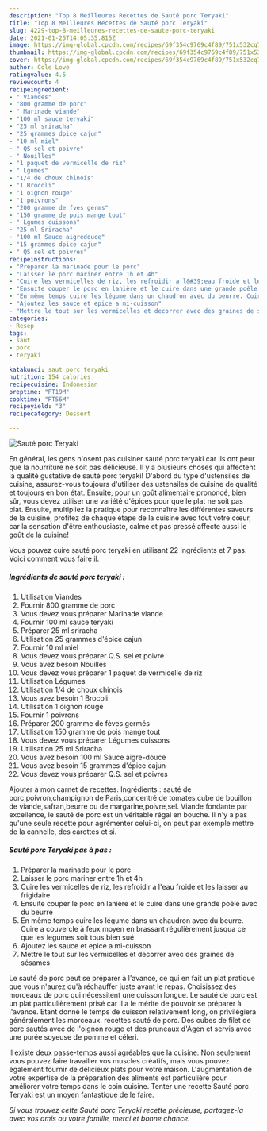 ```yaml
---
description: "Top 8 Meilleures Recettes de Sauté porc Teryaki"
title: "Top 8 Meilleures Recettes de Sauté porc Teryaki"
slug: 4229-top-8-meilleures-recettes-de-saute-porc-teryaki
date: 2021-01-25T14:05:35.815Z
image: https://img-global.cpcdn.com/recipes/69f354c9769c4f89/751x532cq70/saute-porc-teryaki-photo-principale-de-la-recette.jpg
thumbnail: https://img-global.cpcdn.com/recipes/69f354c9769c4f89/751x532cq70/saute-porc-teryaki-photo-principale-de-la-recette.jpg
cover: https://img-global.cpcdn.com/recipes/69f354c9769c4f89/751x532cq70/saute-porc-teryaki-photo-principale-de-la-recette.jpg
author: Cole Love
ratingvalue: 4.5
reviewcount: 4
recipeingredient:
- " Viandes"
- "800 gramme de porc"
- " Marinade viande"
- "100 ml sauce teryaki"
- "25 ml sriracha"
- "25 grammes dpice cajun"
- "10 ml miel"
- " QS sel et poivre"
- " Nouilles"
- "1 paquet de vermicelle de riz"
- " Lgumes"
- "1/4 de choux chinois"
- "1 Brocoli"
- "1 oignon rouge"
- "1 poivrons"
- "200 gramme de fves germs"
- "150 gramme de pois mange tout"
- " Lgumes cuissons"
- "25 ml Sriracha"
- "100 ml Sauce aigredouce"
- "15 grammes dpice cajun"
- " QS sel et poivres"
recipeinstructions:
- "Préparer la marinade pour le porc"
- "Laisser le porc mariner entre 1h et 4h"
- "Cuire les vermicelles de riz, les refroidir a l&#39;eau froide et les laisser au frigidaire"
- "Ensuite couper le porc en lanière et le cuire dans une grande poêle avec du beurre"
- "En même temps cuire les légume dans un chaudron avec du beurre. Cuire a couvercle à feux moyen en brassant régulièrement jusqua ce que les legumes soit tous bien sué"
- "Ajoutez les sauce et epice a mi-cuisson"
- "Mettre le tout sur les vermicelles et decorrer avec des graines de sésames"
categories:
- Resep
tags:
- saut
- porc
- teryaki

katakunci: saut porc teryaki 
nutrition: 154 calories
recipecuisine: Indonesian
preptime: "PT19M"
cooktime: "PT56M"
recipeyield: "3"
recipecategory: Dessert

---
```



![Sauté porc Teryaki](https://img-global.cpcdn.com/recipes/69f354c9769c4f89/751x532cq70/saute-porc-teryaki-photo-principale-de-la-recette.jpg)

En général, les gens n'osent pas cuisiner sauté porc teryaki car ils ont peur que la nourriture ne soit pas délicieuse. Il y a plusieurs choses qui affectent la qualité gustative de sauté porc teryaki! D'abord du type d'ustensiles de cuisine, assurez-vous toujours d'utiliser des ustensiles de cuisine de qualité et toujours en bon état. Ensuite, pour un goût alimentaire prononcé, bien sûr, vous devez utiliser une variété d'épices pour que le plat ne soit pas plat. Ensuite, multipliez la pratique pour reconnaître les différentes saveurs de la cuisine, profitez de chaque étape de la cuisine avec tout votre cœur, car la sensation d'être enthousiaste, calme et pas pressé affecte aussi le goût de la cuisine!

<!--inarticleads1-->

Vous pouvez cuire sauté porc teryaki en utilisant 22 Ingrédients et 7 pas. Voici comment vous faire il.

##### Ingrédients de sauté porc teryaki :

1. Utilisation  Viandes
1. Fournir 800 gramme de porc
1. Vous devez vous préparer  Marinade viande
1. Fournir 100 ml sauce teryaki
1. Préparer 25 ml sriracha
1. Utilisation 25 grammes d&#39;épice cajun
1. Fournir 10 ml miel
1. Vous devez vous préparer  Q.S. sel et poivre
1. Vous avez besoin  Nouilles
1. Vous devez vous préparer 1 paquet de vermicelle de riz
1. Utilisation  Légumes
1. Utilisation 1/4 de choux chinois
1. Vous avez besoin 1 Brocoli
1. Utilisation 1 oignon rouge
1. Fournir 1 poivrons
1. Préparer 200 gramme de fèves germés
1. Utilisation 150 gramme de pois mange tout
1. Vous devez vous préparer  Légumes cuissons
1. Utilisation 25 ml Sriracha
1. Vous avez besoin 100 ml Sauce aigre-douce
1. Vous avez besoin 15 grammes d&#39;épice cajun
1. Vous devez vous préparer  Q.S. sel et poivres


Ajouter à mon carnet de recettes. Ingrédients : sauté de porc,poivron,champignon de Paris,concentré de tomates,cube de bouillon de viande,safran,beurre ou de margarine,poivre,sel. Viande fondante par excellence, le sauté de porc est un véritable régal en bouche. Il n&#39;y a pas qu&#39;une seule recette pour agrémenter celui-ci, on peut par exemple mettre de la cannelle, des carottes et si. 

<!--inarticleads2-->

##### Sauté porc Teryaki pas à pas :

1. Préparer la marinade pour le porc
1. Laisser le porc mariner entre 1h et 4h
1. Cuire les vermicelles de riz, les refroidir a l&#39;eau froide et les laisser au frigidaire
1. Ensuite couper le porc en lanière et le cuire dans une grande poêle avec du beurre
1. En même temps cuire les légume dans un chaudron avec du beurre. Cuire a couvercle à feux moyen en brassant régulièrement jusqua ce que les legumes soit tous bien sué
1. Ajoutez les sauce et epice a mi-cuisson
1. Mettre le tout sur les vermicelles et decorrer avec des graines de sésames


Le sauté de porc peut se préparer à l&#39;avance, ce qui en fait un plat pratique que vous n&#39;aurez qu&#39;à réchauffer juste avant le repas. Choisissez des morceaux de porc qui nécessitent une cuisson longue. Le sauté de porc est un plat particulièrement prisé car il a le mérite de pouvoir se préparer à l&#39;avance. Etant donné le temps de cuisson relativement long, on privilégiera généralement les morceaux. recettes sauté de porc. Des cubes de filet de porc sautés avec de l&#39;oignon rouge et des pruneaux d&#39;Agen et servis avec une purée soyeuse de pomme et céleri. 

<!--inarticleads1-->

<p>
Il existe deux passe-temps aussi agréables que la cuisine. Non seulement vous pouvez faire travailler vos muscles créatifs, mais vous pouvez également fournir de délicieux plats pour votre maison. L'augmentation de votre expertise de la préparation des aliments est particulière pour améliorer votre temps dans le coin cuisine. Tenter une recette Sauté porc Teryaki est un moyen fantastique de le faire.
</p>

<p>
<i>Si vous trouvez cette Sauté porc Teryaki recette précieuse, partagez-la avec vos amis ou votre famille, merci et bonne chance.</i>
</p>
